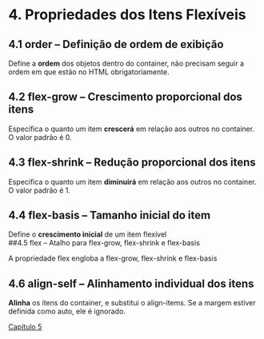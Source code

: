 # 4. Propriedades dos Itens Flexíveis

## 4.1 order – Definição de ordem de exibição

Define a **ordem** dos objetos dentro do container, não precisam seguir a ordem em que estão no HTML obrigatoriamente.

## 4.2 flex-grow – Crescimento proporcional dos itens

Especifica o quanto um item **crescerá** em relação aos outros no container. O valor padrão é 0\.

## 4.3 flex-shrink – Redução proporcional dos itens

Especifica o quanto um item **diminuirá** em relação aos outros no container. O valor padrão é 1\.

## 4.4 flex-basis – Tamanho inicial do item

Define o **crescimento inicial** de um item flexível  
##4.5 flex – Atalho para flex-grow, flex-shrink e flex-basis

A propriedade flex engloba a flex-grow, flex-shrink e flex-basis

## 4.6 align-self – Alinhamento individual dos itens

**Alinha** os itens do container, e substitui o align-items. Se a margem estiver definida como auto, ele é ignorado.

[Capítulo 5](https://github.com/kevinzancle/AC2_CSS_Flexbox/edit/main/cap5.md)
